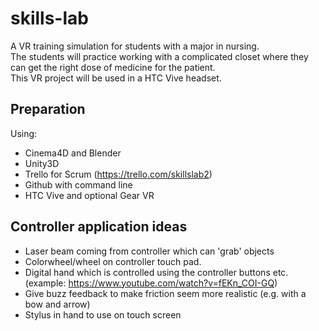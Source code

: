 # skills-lab

A VR training simulation for students with a major in nursing.<br>
The students will practice working with a complicated closet where they can get the right dose of medicine for the patient. <br>
This VR project will be used in a HTC Vive headset.

## Preparation
Using:
* Cinema4D and Blender
* Unity3D
* Trello for Scrum (https://trello.com/skillslab2)
* Github with command line
* HTC Vive and optional Gear VR

## Controller application ideas
* Laser beam coming from controller which can 'grab' objects
* Colorwheel/wheel on controller touch pad. 
* Digital hand which is controlled using the controller buttons etc. (example: https://www.youtube.com/watch?v=fEKn_COI-GQ)
* Give buzz feedback to make friction seem more realistic (e.g. with a bow and arrow)
* Stylus in hand to use on touch screen

